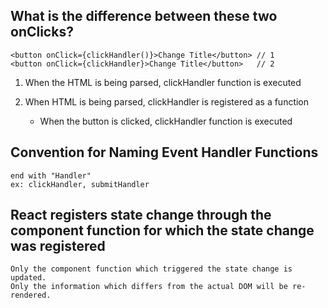 ## What is the difference between these two onClicks?

```
<button onClick={clickHandler()}>Change Title</button> // 1
<button onClick={clickHandler}>Change Title</button>   // 2
```

1. When the HTML is being parsed, clickHandler function is executed

2. When HTML is being parsed, clickHandler is registered as a function
    * When the button is clicked, clickHandler function is executed


## Convention for Naming Event Handler Functions
    end with "Handler"    
    ex: clickHandler, submitHandler


## React registers state change through the component function for which the state change was registered

    Only the component function which triggered the state change is updated.
    Only the information which differs from the actual DOM will be re-rendered.